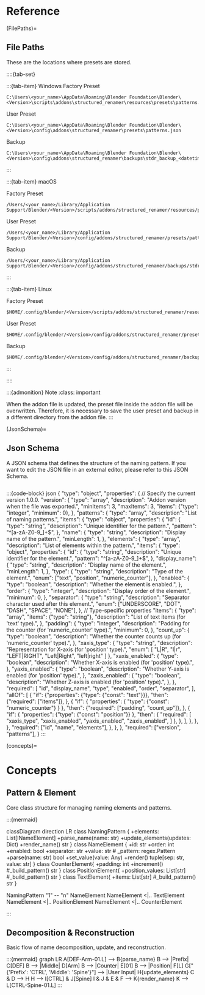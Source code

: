 # Reference

(FilePaths)=

## File Paths

These are the locations where presets are stored.

::::{tab-set}

:::{tab-item} Windows
Factory Preset

```{code-block}
C:\Users\<your_name>\AppData\Roaming\Blender Foundation\Blender\<Version>\scripts\addons\structured_renamer\resources\presets\patterns.json
```

User Preset

```{code-block}
C:\Users\<your_name>\AppData\Roaming\Blender Foundation\Blender\<Version>\config\addons\structured_renamer\presets\patterns.json
```

Backup

```{code-block}
C:\Users\<your_name>\AppData\Roaming\Blender Foundation\Blender\<Version>\config\addons\structured_renamer\backups\stdr_backup_<datetime>.json
```

:::

:::{tab-item} macOS

Factory Preset

```{code-block}
/Users/<your_name>/Library/Application Support/Blender/<Version>/scripts/addons/structured_renamer/resources/presets/patterns.json
```

User Preset

```{code-block}
/Users/<your_name>/Library/Application Support/Blender/<Version>/config/addons/structured_renamer/presets/patterns.json
```

Backup

```{code-block}
/Users/<your_name>/Library/Application Support/Blender/<Version>/config/addons/structured_renamer/backups/stdr_backup_<datetime>.json
```

:::

:::{tab-item} Linux

Factory Preset

```{code-block}
$HOME/.config/blender/<Version>/scripts/addons/structured_renamer/resources/presets/patterns.json
```

User Preset

```{code-block}
$HOME/.config/blender/<Version>/config/addons/structured_renamer/presets/patterns.json
```

Backup

```{code-block}
$HOME/.config/blender/<Version>/config/addons/structured_renamer/backups/stdr_backup_<datetime>.json
```

:::

::::

:::{admonition} Note
:class: important

When the addon file is updated, the preset file inside the addon file will be overwritten.
Therefore, it is necessary to save the user preset and backup in a different directory from the addon file.
:::

(JsonSchema)=

## Json Schema

A JSON schema that defines the structure of the naming pattern.
If you want to edit the JSON file in an external editor, please refer to this JSON Schema.

```{versionadded} 0.8.0
```

:::{code-block} json
{
    "type": "object",
    "properties": {
        // Specify the current version 1.0.0.
        "version": {
            "type": "array",
            "description": "Addon version when the file was exported.",
            "minItems": 3,
            "maxItems": 3,
            "items": {"type": "integer", "minimum": 0},
        },
        "patterns": {
            "type": "array",
            "description": "List of naming patterns.",
            "items": {
                "type": "object",
                "properties": {
                    "id": {
                        "type": "string",
                        "description": "Unique identifier for the pattern.",
                        "pattern": "^[a-zA-Z0-9_]+$",
                    },
                    "name": {
                        "type": "string",
                        "description": "Display name of the pattern.",
                        "minLength": 1,
                    },
                    "elements": {
                        "type": "array",
                        "description": "List of elements within the pattern.",
                        "items": {
                            "type": "object",
                            "properties": {
                                "id": {
                                    "type": "string",
                                    "description": "Unique identifier for the element.",
                                    "pattern": "^[a-zA-Z0-9_]+$",
                                },
                                "display_name": {
                                    "type": "string",
                                    "description": "Display name of the element.",
                                    "minLength": 1,
                                },
                                "type": {
                                    "type": "string",
                                    "description": "Type of the element.",
                                    "enum": ["text", "position", "numeric_counter"],
                                },
                                "enabled": {
                                    "type": "boolean",
                                    "description": "Whether the element is enabled.",
                                },
                                "order": {
                                    "type": "integer",
                                    "description": "Display order of the element.",
                                    "minimum": 0,
                                },
                                "separator": {
                                    "type": "string",
                                    "description": "Separator character used after this element.",
                                    "enum": ["UNDERSCORE", "DOT", "DASH", "SPACE", "NONE"],
                                },
                                // Type-specific properties
                                "items": {
                                    "type": "array",
                                    "items": {"type": "string"},
                                    "description": "List of text items (for 'text' type).",
                                },
                                "padding": {
                                    "type": "integer",
                                    "description": "Padding for the counter (for 'numeric_counter' type).",
                                    "minimum": 0,
                                },
                                "count_up": {
                                    "type": "boolean",
                                    "description": "Whether the counter counts up (for 'numeric_counter' type).",
                                },
                                "xaxis_type": {
                                    "type": "string",
                                    "description": "Representation for X-axis (for 'position' type).",
                                    "enum": [
                                        "L|R",
                                        "l|r",
                                        "LEFT|RIGHT",
                                        "Left|Right",
                                        "left|right"
                                    ]
                                },
                                "xaxis_enabled": {
                                    "type": "boolean",
                                    "description": "Whether X-axis is enabled (for 'position' type).",
                                },
                                "yaxis_enabled": {
                                    "type": "boolean",
                                    "description": "Whether Y-axis is enabled (for 'position' type).",
                                },
                                "zaxis_enabled": {
                                    "type": "boolean",
                                    "description": "Whether Z-axis is enabled (for 'position' type).",
                                },
                            },
                            "required": [
                                "id",
                                "display_name",
                                "type",
                                "enabled",
                                "order",
                                "separator",
                            ],
                            "allOf": [
                                {
                                    "if": {"properties": {"type": {"const": "text"}}},
                                    "then": {"required": ["items"]},
                                },
                                {
                                    "if": {
                                        "properties": {
                                            "type": {"const": "numeric_counter"}
                                        }
                                    },
                                    "then": {"required": ["padding", "count_up"]},
                                },
                                {
                                    "if": {
                                        "properties": {"type": {"const": "position"}}
                                    },
                                    "then": {
                                        "required": [
                                            "xaxis_type",
                                            "xaxis_enabled",
                                            "yaxis_enabled",
                                            "zaxis_enabled",
                                        ]
                                    },
                                },
                            ],
                        },
                    },
                },
                "required": ["id", "name", "elements"],
            },
        },
    },
    "required": ["version", "patterns"],
}
:::

(concepts)=

# Concepts

## Pattern & Element

Core class structure for managing naming elements and patterns.

:::{mermaid}

classDiagram
   direction LR
   class NamingPattern {
      +elements: List[INameElement]
      +parse_name(name: str)
      +update_elements(updates: Dict)
      +render_name() str
   }
   class NameElement {
      +id: str
      +order: int
      +enabled: bool
      +separator: str
      +value: str
      # _pattern: regex.Pattern
      +parse(name: str) bool
      +set_value(value: Any)
      +render() tuple[sep: str, value: str]
      }
   class CounterElement{
      +padding: int
      +increment()
      #_build_pattern() str
   }
   class PositionElement{
      +position_values: List[str]
      #_build_pattern() str
   }
   class TextElement{
      +items: List[str]
      #_build_pattern() str
   }

   NamingPattern "1" -- "n" NameElement
   NameElement <|.. TextElement
   NameElement <|.. PositionElement
   NameElement <|.. CounterElement

:::

## Decomposition & Reconstruction

Basic flow of name decomposition, update, and reconstruction.

:::{mermaid}
graph LR
    A[DEF-Arm-01.L] --> B{parse_name}
    B --> |Prefix| C[DEF] 
    B --> |Middle| D[Arm] 
    B --> |Counter| E[01] 
    B --> |Position| F[L]
    G["{'Prefix': 'CTRL', 'Middle': 'Spine'}"] --> |User Input| H{update_elements}
    C & D --> H
    H --> I[CTRL] & J[Spine]
    I & J & E & F --> K{render_name}
    K --> L[CTRL-Spine-01.L]
:::
